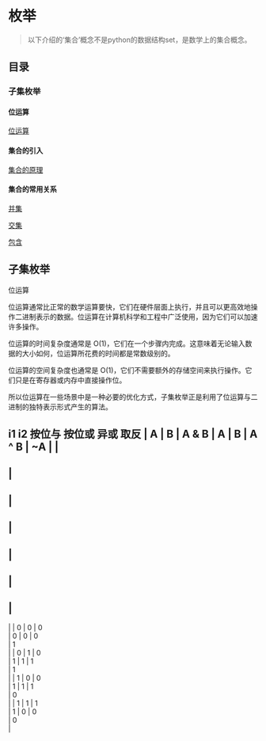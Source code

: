 # 枚举

> 以下介绍的‘集合’概念不是python的数据结构set，是数学上的集合概念。


## 目录


### 子集枚举

#### 位运算

[位运算](#位运算)

#### 集合的引入

[集合的原理](#集合原理)

#### 集合的常用关系


[并集](#并集)

[交集](#交集)

[包含](#包含)




## 子集枚举



 <a name="位运算">位运算</a>

位运算通常比正常的数学运算要快，它们在硬件层面上执行，并且可以更高效地操作二进制表示的数据。位运算在计算机科学和工程中广泛使用，因为它们可以加速许多操作。

位运算的时间复杂度通常是 O(1)，它们在一个步骤内完成。这意味着无论输入数据的大小如何，位运算所花费的时间都是常数级别的。

位运算的空间复杂度也通常是 O(1)，它们不需要额外的存储空间来执行操作。它们只是在寄存器或内存中直接操作位。

所以位运算在一些场景中是一种必要的优化方式，子集枚举正是利用了位运算与二进制的独特表示形式产生的算法。

i1  i2  按位与  按位或   异或    取反
|
 A 
|
 B 
|
 A & B 
|
 A 
|
 B 
|
 A ^ B 
|
 ~A 
|
|
---
|
---
|
-------
|
---
|
---
|
-------
|
----
|
|
 0 
|
 0 
|
   0   
|
 0 
|
 0 
|
   0   
|
 1  
|
|
 0 
|
 1 
|
   0   
|
 1 
|
 1 
|
   1   
|
 1  
|
|
 1 
|
 0 
|
   0   
|
 1 
|
 1 
|
   1   
|
 0  
|
|
 1 
|
 1 
|
   1   
|
 1 
|
 0 
|
   0   
|
 0  
|
